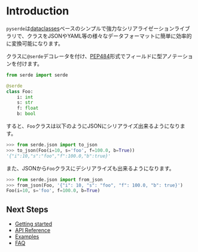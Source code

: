 # Introduction

`pyserde`は[dataclasses](https://docs.python.org/3/library/dataclasses.html)ベースのシンプルで強力なシリアライゼーションライブラリで、クラスをJSONやYAML等の様々なデータフォーマットに簡単に効率的に変換可能になります。

クラスに`@serde`デコレータを付け、[PEP484](https://peps.python.org/pep-0484/)形式でフィールドに型アノテーションを付けます。

```python
from serde import serde

@serde
class Foo:
    i: int
    s: str
    f: float
    b: bool
```

すると、`Foo`クラスは以下のようにJSONにシリアライズ出来るようになります。

```python
>>> from serde.json import to_json
>>> to_json(Foo(i=10, s='foo', f=100.0, b=True))
'{"i":10,"s":"foo","f":100.0,"b":true}'
```

また、JSONから`Foo`クラスにデシリアライズも出来るようになります。
```python
>>> from serde.json import from_json
>>> from_json(Foo, '{"i": 10, "s": "foo", "f": 100.0, "b": true}')
Foo(i=10, s='foo', f=100.0, b=True)
```

## Next Steps

* [Getting started](getting-started.md)
* [API Reference](https://yukinarit.github.io/pyserde/api/serde.html)
* [Examples](https://github.com/yukinarit/pyserde/tree/main/examples)
* [FAQ](faq.md)
